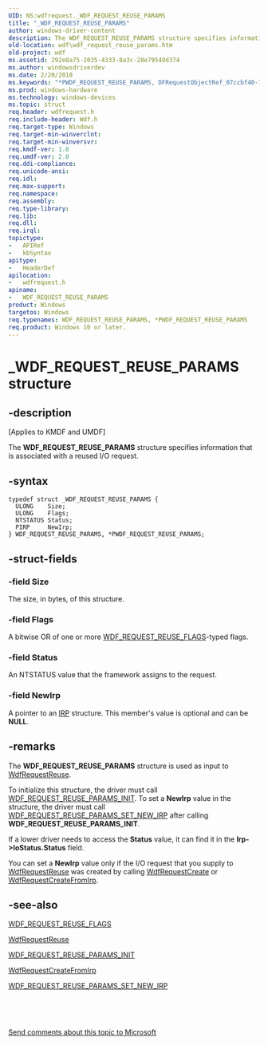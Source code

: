 ```yaml
---
UID: NS:wdfrequest._WDF_REQUEST_REUSE_PARAMS
title: "_WDF_REQUEST_REUSE_PARAMS"
author: windows-driver-content
description: The WDF_REQUEST_REUSE_PARAMS structure specifies information that is associated with a reused I/O request.
old-location: wdf\wdf_request_reuse_params.htm
old-project: wdf
ms.assetid: 292e8a75-2035-4333-8a3c-28e79549d374
ms.author: windowsdriverdev
ms.date: 2/20/2018
ms.keywords: "*PWDF_REQUEST_REUSE_PARAMS, DFRequestObjectRef_07ccbf40-797b-41c5-9f81-87c1494a69ce.xml, PWDF_REQUEST_REUSE_PARAMS, PWDF_REQUEST_REUSE_PARAMS structure pointer, WDF_REQUEST_REUSE_PARAMS, WDF_REQUEST_REUSE_PARAMS structure, _WDF_REQUEST_REUSE_PARAMS, kmdf.wdf_request_reuse_params, wdf.wdf_request_reuse_params, wdfrequest/PWDF_REQUEST_REUSE_PARAMS, wdfrequest/WDF_REQUEST_REUSE_PARAMS"
ms.prod: windows-hardware
ms.technology: windows-devices
ms.topic: struct
req.header: wdfrequest.h
req.include-header: Wdf.h
req.target-type: Windows
req.target-min-winverclnt: 
req.target-min-winversvr: 
req.kmdf-ver: 1.0
req.umdf-ver: 2.0
req.ddi-compliance: 
req.unicode-ansi: 
req.idl: 
req.max-support: 
req.namespace: 
req.assembly: 
req.type-library: 
req.lib: 
req.dll: 
req.irql: 
topictype:
-	APIRef
-	kbSyntax
apitype:
-	HeaderDef
apilocation:
-	wdfrequest.h
apiname:
-	WDF_REQUEST_REUSE_PARAMS
product: Windows
targetos: Windows
req.typenames: WDF_REQUEST_REUSE_PARAMS, *PWDF_REQUEST_REUSE_PARAMS
req.product: Windows 10 or later.
---
```


# _WDF_REQUEST_REUSE_PARAMS structure


## -description


<p class="CCE_Message">[Applies to KMDF and UMDF]

The <b>WDF_REQUEST_REUSE_PARAMS</b> structure specifies information that is associated with a reused I/O request.


## -syntax


````
typedef struct _WDF_REQUEST_REUSE_PARAMS {
  ULONG    Size;
  ULONG    Flags;
  NTSTATUS Status;
  PIRP     NewIrp;
} WDF_REQUEST_REUSE_PARAMS, *PWDF_REQUEST_REUSE_PARAMS;
````


## -struct-fields




### -field Size

The size, in bytes, of this structure.


### -field Flags

A bitwise OR of one or more <a href="..\wdfrequest\ne-wdfrequest-_wdf_request_reuse_flags.md">WDF_REQUEST_REUSE_FLAGS</a>-typed flags.


### -field Status

An NTSTATUS value that the framework assigns to the request.


### -field NewIrp

A pointer to an <a href="..\wdm\ns-wdm-_irp.md">IRP</a> structure. This member's value is optional and can be <b>NULL</b>. 


## -remarks



The <b>WDF_REQUEST_REUSE_PARAMS</b> structure is used as input to <a href="..\wdfrequest\nf-wdfrequest-wdfrequestreuse.md">WdfRequestReuse</a>.

To initialize this structure, the driver must call <a href="..\wdfrequest\nf-wdfrequest-wdf_request_reuse_params_init.md">WDF_REQUEST_REUSE_PARAMS_INIT</a>. To set a <b>NewIrp</b> value in the structure, the driver must call <a href="..\wdfrequest\nf-wdfrequest-wdf_request_reuse_params_set_new_irp.md">WDF_REQUEST_REUSE_PARAMS_SET_NEW_IRP</a> after calling <b>WDF_REQUEST_REUSE_PARAMS_INIT</b>.

If a lower driver needs to access the <b>Status</b> value, it can find it in the <b>Irp-&gt;IoStatus.Status</b> field.

You can set a <b>NewIrp</b> value only if the I/O request that you supply to <a href="..\wdfrequest\nf-wdfrequest-wdfrequestreuse.md">WdfRequestReuse</a> was created by calling <a href="..\wdfrequest\nf-wdfrequest-wdfrequestcreate.md">WdfRequestCreate</a> or <a href="..\wdfrequest\nf-wdfrequest-wdfrequestcreatefromirp.md">WdfRequestCreateFromIrp</a>.




## -see-also

<a href="..\wdfrequest\ne-wdfrequest-_wdf_request_reuse_flags.md">WDF_REQUEST_REUSE_FLAGS</a>



<a href="..\wdfrequest\nf-wdfrequest-wdfrequestreuse.md">WdfRequestReuse</a>



<a href="..\wdfrequest\nf-wdfrequest-wdf_request_reuse_params_init.md">WDF_REQUEST_REUSE_PARAMS_INIT</a>



<a href="..\wdfrequest\nf-wdfrequest-wdfrequestcreatefromirp.md">WdfRequestCreateFromIrp</a>



<a href="..\wdfrequest\nf-wdfrequest-wdf_request_reuse_params_set_new_irp.md">WDF_REQUEST_REUSE_PARAMS_SET_NEW_IRP</a>



 

 

<a href="mailto:wsddocfb@microsoft.com?subject=Documentation%20feedback [wdf\wdf]:%20WDF_REQUEST_REUSE_PARAMS structure%20 RELEASE:%20(2/20/2018)&amp;body=%0A%0APRIVACY STATEMENT%0A%0AWe use your feedback to improve the documentation. We don't use your email address for any other purpose, and we'll remove your email address from our system after the issue that you're reporting is fixed. While we're working to fix this issue, we might send you an email message to ask for more info. Later, we might also send you an email message to let you know that we've addressed your feedback.%0A%0AFor more info about Microsoft's privacy policy, see http://privacy.microsoft.com/en-us/default.aspx." title="Send comments about this topic to Microsoft">Send comments about this topic to Microsoft</a>


